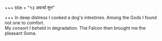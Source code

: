 +++
title = "१३ अवर्त्या शुन"

+++
In deep distress I cooked a dog's intestines. Among the Gods I found not one to comfort.  
     My consort I beheld in degradation. The Falcon then brought me the pleasant Soma.